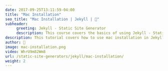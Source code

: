 ```yaml
---
date: 2017-09-25T13:11:59-04:00
title: "Mac Installation"
seo_title: "Mac Installation | Jekyll | 🦒"
subheader:
     greeting: Jekyll - Static Site Generator
     description: This course covers the basics of using Jekyll - Static Site Generator. Work your way through the videos/articles and I'll teach you everything you need to know to create a professional and scalable website or blog!
description: This tutorial covers how to use mac installation in Jekyll -  Static Site Generator.
author: 🦒
image: mac-installation.png
video: WhrU9m82Wm8
url: /static-site-generators/jekyll/mac-installation/
weight: 2
---
```

